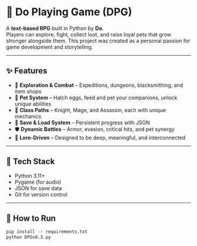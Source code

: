 # 🐉 Do Playing Game (DPG)

A **text-based RPG** built in Python by **Do**.  
Players can explore, fight, collect loot, and raise loyal pets that grow stronger alongside them. This project was created as a personal passion for game development and storytelling.

---

## ✨ Features

- 🧭 **Exploration & Combat** – Expeditions, dungeons, blacksmithing, and item shops  
- 🐾 **Pet System** – Hatch eggs, feed and pet your companions, unlock unique abilities  
- 🧪 **Class Paths** – Knight, Mage, and Assassin, each with unique mechanics  
- 💾 **Save & Load System** – Persistent progress with JSON  
- 🛡️ **Dynamic Battles** – Armor, evasion, critical hits, and pet synergy  
- 🧠 **Lore-Driven** – Designed to be deep, meaningful, and interconnected

---

## 🧰 Tech Stack

- Python 3.11+  
- Pygame (for audio)  
- JSON for save data  
- Git for version control

---

## 🚀 How to Run

```bash
pip install -r requirements.txt
python DPGv0.3.py
